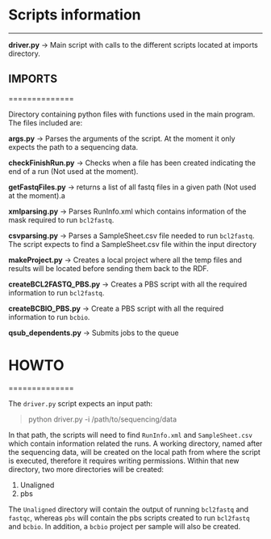 # Scripts information #
---------------------

**driver.py** ->  Main script with calls to the different scripts located at imports directory.

## IMPORTS ##
==============

Directory containing python files with functions used in the main program.
The files included are:

**args.py** -> Parses the arguments of the script. At the moment it only expects the path to a sequencing data.

**checkFinishRun.py** -> Checks when a file has been created indicating the end of a run (Not used at the moment).

**getFastqFiles.py** -> returns a list of all fastq files in a given path (Not used at the moment).a

**xmlparsing.py** -> Parses RunInfo.xml which contains information of the mask required to run `bcl2fastq`.

**csvparsing.py** -> Parses a SampleSheet.csv file needed to run `bcl2fastq`. The script expects to find a SampleSheet.csv file within the input directory

**makeProject.py** -> Creates a local project where all the temp files and results will be located before sending them back to the RDF.

**createBCL2FASTQ_PBS.py** -> Creates a PBS script with all the required information to run `bcl2fastq`.

**createBCBIO_PBS.py** -> Create a PBS script with all the required information to run `bcbio`. 

**qsub_dependents.py** -> Submits jobs to the queue 


# HOWTO #
==============

The `driver.py` script expects an input path:

> python driver.py -i /path/to/sequencing/data

In that path, the scripts will need to find `RunInfo.xml` and `SampleSheet.csv` which contain information related the runs. A working directory, named after the sequencing data, will be created on the local path from 
where the script is executed, therefore it requires writing permissions. Within that new directory, two more directories will be created:

1. Unaligned
2. pbs

The `Unaligned` directory will contain the output of running `bcl2fastq` and `fastqc`, whereas `pbs` will contain the pbs scripts created to run `bcl2fastq` and `bcbio`. In addition, a `bcbio` project
per sample will also be created. 
